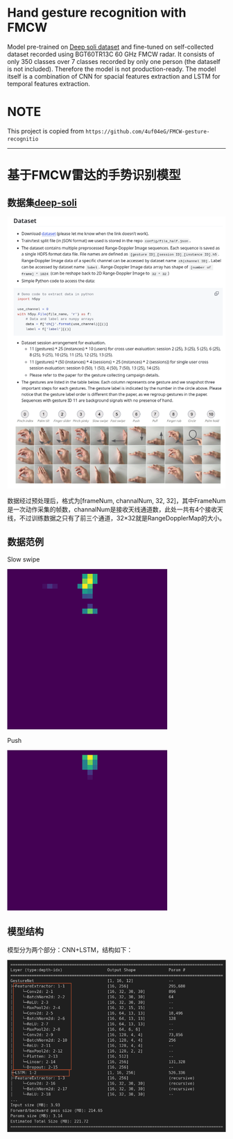 # Hand gesture recognition with FMCW
Model pre-trained on [Deep soli dataset](https://github.com/simonwsw/deep-soli/tree/master) and fine-tuned on self-collected dataset recorded using BGT60TR13C 60 GHz FMCW radar. It consists of only 350 classes over 7 classes recorded by only one person (the dataself is not included). Therefore the model is not production-ready. The model itself is a combination of CNN for spacial features extraction and LSTM for temporal features extraction.


# NOTE
This project is copied from `https://github.com/4uf04eG/FMCW-gesture-recognitio`

___

#  基于FMCW雷达的手势识别模型

## 数据集[deep-soli](https://github.com/simonwsw/deep-soli/tree/master)

![](images/2025-02-22-19-14-18.png)

数据经过预处理后，格式为[frameNum, channalNum, 32, 32]，其中FrameNum是一次动作采集的帧数，channalNum是接收天线通道数，此处一共有4个接收天线，不过训练数据之只有了前三个通道，32×32就是RangeDopplerMap的大小。


## 数据范例
Slow swipe

![DEMO-slow swipe](images/4_4_46.gif)

Push

![DEMO-slow swipe](images/9_13_9.gif)

## 模型结构


模型分为两个部分：CNN+LSTM，结构如下：

![](images/2025-02-22-19-12-59.png)
